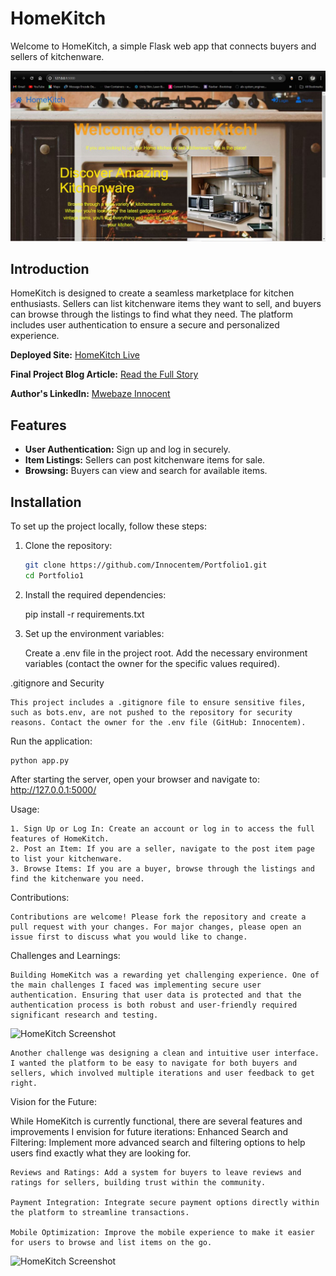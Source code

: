 # HomeKitch

Welcome to HomeKitch, a simple Flask web app that connects buyers and sellers of kitchenware.

![HomeKitch Screenshot](./screenshot.jpg)

## Introduction

HomeKitch is designed to create a seamless marketplace for kitchen enthusiasts. Sellers can list kitchenware items they want to sell, and buyers can browse through the listings to find what they need. The platform includes user authentication to ensure a secure and personalized experience.

**Deployed Site:** [HomeKitch Live](https://homekitch.onrender.com)

**Final Project Blog Article:** [Read the Full Story](http://your-blog-article-url.com)

**Author's LinkedIn:** [Mwebaze Innocent](https://www.linkedin.com/in/mwebaze-innocent-a96467166/)

## Features
- **User Authentication:** Sign up and log in securely.
- **Item Listings:** Sellers can post kitchenware items for sale.
- **Browsing:** Buyers can view and search for available items.

## Installation

To set up the project locally, follow these steps:

1. Clone the repository:
   ```bash
   git clone https://github.com/Innocentem/Portfolio1.git
   cd Portfolio1


2. Install the required dependencies:

    pip install -r requirements.txt

3. Set up the environment variables:

    Create a .env file in the project root.
    Add the necessary environment variables (contact the owner for the specific values required).

.gitignore and Security

    This project includes a .gitignore file to ensure sensitive files, such as bots.env, are not pushed to the repository for security reasons. Contact the owner for the .env file (GitHub: Innocentem).

Run the application:

    python app.py

After starting the server, open your browser and navigate to: http://127.0.0.1:5000/

Usage:

    1. Sign Up or Log In: Create an account or log in to access the full features of HomeKitch.
    2. Post an Item: If you are a seller, navigate to the post item page to list your kitchenware.
    3. Browse Items: If you are a buyer, browse through the listings and find the kitchenware you need.

Contributions:

    Contributions are welcome! Please fork the repository and create a pull request with your changes. For major changes, please open an issue first to discuss what you would like to change.

Challenges and Learnings:

    Building HomeKitch was a rewarding yet challenging experience. One of the main challenges I faced was implementing secure user authentication. Ensuring that user data is protected and that the authentication process is both robust and user-friendly required significant research and testing.

![HomeKitch Screenshot](./screenshot2.JPG)

    Another challenge was designing a clean and intuitive user interface. I wanted the platform to be easy to navigate for both buyers and sellers, which involved multiple iterations and user feedback to get right.

Vision for the Future:

While HomeKitch is currently functional, there are several features and improvements I envision for future iterations:
    Enhanced Search and Filtering: Implement more advanced search and filtering options to help users find exactly what they are looking for.

    Reviews and Ratings: Add a system for buyers to leave reviews and ratings for sellers, building trust within the community.

    Payment Integration: Integrate secure payment options directly within the platform to streamline transactions.

    Mobile Optimization: Improve the mobile experience to make it easier for users to browse and list items on the go.

![HomeKitch Screenshot](./listing.JPG)